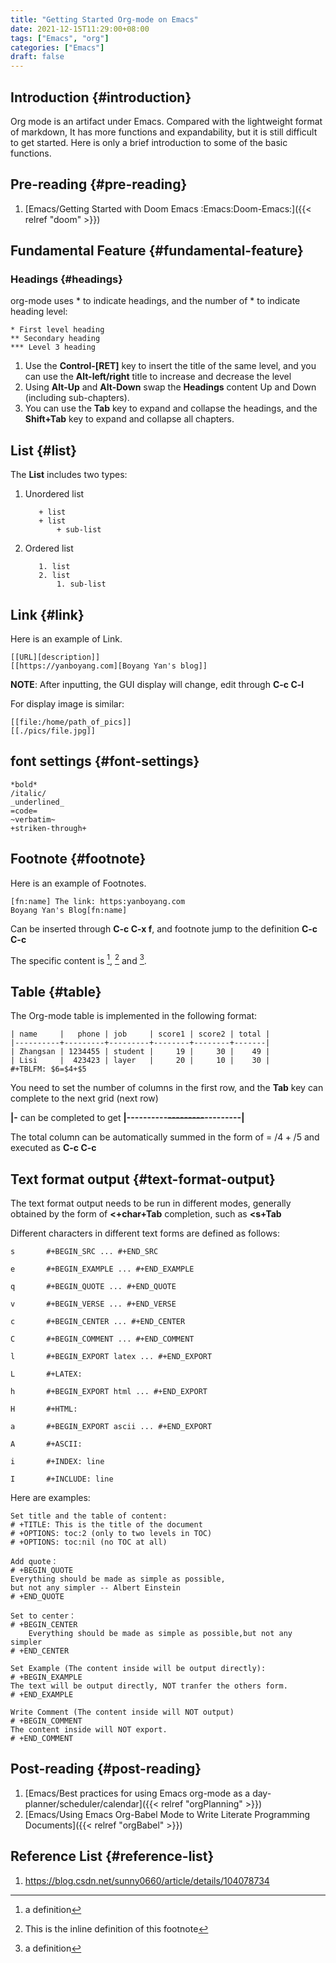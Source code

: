 ```yaml
---
title: "Getting Started Org-mode on Emacs"
date: 2021-12-15T11:29:00+08:00
tags: ["Emacs", "org"]
categories: ["Emacs"]
draft: false
---
```


## Introduction {#introduction}

Org mode is an artifact under Emacs. Compared with the lightweight format of markdown,
It has more functions and expandability, but it is still difficult to get started.
Here is only a brief introduction to some of the basic functions.


## Pre-reading {#pre-reading}

1.  [Emacs/Getting Started with Doom Emacs :Emacs:Doom-Emacs:]({{< relref "doom" >}})


## Fundamental Feature {#fundamental-feature}


### Headings {#headings}

org-mode uses \* to indicate headings, and the number of \* to indicate heading level:

```text
* First level heading
** Secondary heading
*** Level 3 heading
```

1.  Use the **Control-[RET]** key to insert the title of the same level, and you can use the **Alt-left/right** title to increase and decrease the level
2.  Using **Alt-Up** and **Alt-Down** swap the **Headings** content Up and Down (including sub-chapters).
3.  You can use the **Tab** key to expand and collapse the headings, and the **Shift+Tab** key to expand and collapse all chapters.


## List {#list}

The **List** includes two types:

1.  Unordered list

    ```text
    ​   + list
    ​   + list
    ​       + sub-list
    ```

2.  Ordered list

    ```text
       1. list
       2. list
           1. sub-list
    ```


## Link {#link}

Here is an example of Link.

```text
[[URL][description]]
[[https://yanboyang.com][Boyang Yan's blog]]
```

**NOTE**: After inputting, the GUI display will change, edit through **C-c C-l**

For display image is similar:

```text
[[file:/home/path_of_pics]]
[[./pics/file.jpg]]
```


## font settings {#font-settings}

```text
*bold*
/italic/
_underlined_
=code=
~verbatim~
+striken-through+
```


## Footnote {#footnote}

Here is an example of Footnotes.

```text
[fn:name] The link: https:yanboyang.com
Boyang Yan's Blog[fn:name]
```

Can be inserted through **C-c C-x f**, and footnote jump to the definition **C-c C-c**

The specific content is&nbsp;[^fn:1],&nbsp;[^fn:2] and&nbsp;[^fn:1].


## Table {#table}

The Org-mode table is implemented in the following format:

```text
| name     |   phone | job     | score1 | score2 | total |
|----------+---------+---------+--------+--------+-------|
| Zhangsan | 1234455 | student |     19 |     30 |    49 |
| Lisi     |  423423 | layer   |     20 |     10 |    30 |
#+TBLFM: $6=$4+$5
```

You need to set the number of columns in the first row, and the **Tab** key can complete to the next grid (next row)

**|-** can be completed to get **|----------~~---------~~---------|**

The total column can be automatically summed in the form of = /$4+/$5 and executed as **C-c C-c**


## Text format output {#text-format-output}

The text format output needs to be run in different modes, generally obtained by the form of **&lt;+char+Tab** completion, such as **&lt;s+Tab**

Different characters in different text forms are defined as follows:

```text
s       #+BEGIN_SRC ... #+END_SRC

e       #+BEGIN_EXAMPLE ... #+END_EXAMPLE

q       #+BEGIN_QUOTE ... #+END_QUOTE

v       #+BEGIN_VERSE ... #+END_VERSE

c       #+BEGIN_CENTER ... #+END_CENTER

C       #+BEGIN_COMMENT ... #+END_COMMENT

l       #+BEGIN_EXPORT latex ... #+END_EXPORT

L       #+LATEX:

h       #+BEGIN_EXPORT html ... #+END_EXPORT

H       #+HTML:

a       #+BEGIN_EXPORT ascii ... #+END_EXPORT

A       #+ASCII:

i       #+INDEX: line

I       #+INCLUDE: line
```

Here are examples:

```text
Set title and the table of content:
# +TITLE: This is the title of the document
# +OPTIONS: toc:2 (only to two levels in TOC)
# +OPTIONS: toc:nil (no TOC at all)

Add quote：
# +BEGIN_QUOTE
Everything should be made as simple as possible,
but not any simpler -- Albert Einstein
# +END_QUOTE

Set to center：
# +BEGIN_CENTER
    Everything should be made as simple as possible,but not any simpler
# +END_CENTER

Set Example (The content inside will be output directly):
# +BEGIN_EXAMPLE
The text will be output directly, NOT tranfer the others form.
# +END_EXAMPLE

Write Comment (The content inside will NOT output)
# +BEGIN_COMMENT
The content inside will NOT export.
# +END_COMMENT
```


## Post-reading {#post-reading}

1.  [Emacs/Best practices for using Emacs org-mode as a day-planner/scheduler/calendar]({{< relref "orgPlanning" >}})
2.  [Emacs/Using Emacs Org-Babel Mode to Write Literate Programming Documents]({{< relref "orgBabel" >}})


## Reference List {#reference-list}

1.  <https://blog.csdn.net/sunny0660/article/details/104078734>

[^fn:1]: a definition
[^fn:2]: This is the inline definition of this footnote
